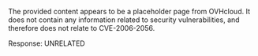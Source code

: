 The provided content appears to be a placeholder page from OVHcloud. It does not contain any information related to security vulnerabilities, and therefore does not relate to CVE-2006-2056.

Response: UNRELATED